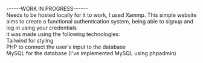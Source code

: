 ------WORK IN PROGRESS------<br>
Needs to be hosted locally for it to work, I used Xammp.
This simple website aims to create a functional authentication system, being able to signup and log in using your credentials <br>
it was made using the following technologies:<br>
Tailwind for styling<br>
PHP to connect the user's input to the database<br>
MySQL for the database (I've implemented MySQL using phpadmin)<br>


